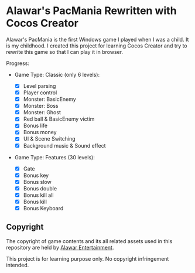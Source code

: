 # Alawar's PacMania Rewritten with Cocos Creator

Alawar's PacMania is the first Windows game I played when I was a child. It is my childhood. I created this project for learning Cocos Creator and try to rewrite this game so that I can play it in browser.

Progress:

- Game Type: Classic (only 6 levels):

    - [x] Level parsing
    - [x] Player control
    - [x] Monster: BasicEnemy
    - [x] Monster: Boss
    - [x] Monster: Ghost
    - [x] Red ball & BasicEnemy victim
    - [x] Bonus life
    - [x] Bonus money
    - [x] UI & Scene Switching
    - [x] Background music & Sound effect

- Game Type: Features (30 levels):
  
    - [x] Gate
    - [x] Bonus key
    - [x] Bonus slow
    - [x] Bonus double
    - [x] Bonus kill all
    - [x] Bonus kill
    - [x] Bonus Keyboard

## Copyright

The copyright of game contents and its all related assets used in this repository are held by [Alawar Entertainment](https://company.alawar.com/).

This project is for learning purpose only. No copyright infringement intended.
